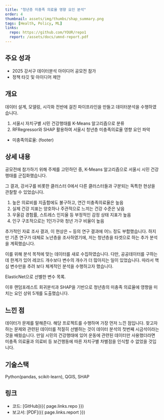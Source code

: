```yaml
---
title: "청년층 미충족 의료율 영향 요인 분석"
order: 4
thumbnail: assets/img/thumbs/shap_summary.png
tags: [Health, Policy, ML]
links:
  repo: https://github.com/YOUR/repo1
  report: /assets/docs/umnd-report.pdf
---
```


## 주요 성과
- 2025 강서구 데이터분석 아이디어 공모전 참가
- 정책 타깃 및 아이디어 제안


## 개요
데이터 설계, 모델링, 시각화 전반에 걸친 파이프라인을 만들고 데이터분석을 수행하였습니다.

1. 서울시 자치구별 시민 건강행태를 K-Means 알고리즘으로 분류
2. RFRegressor와 SHAP 활용하여 서울시 청년층 미충족의료율 영향 요인 파악
* 미충족의료율: (footer)


## 상세 내용
공모전에 참가하기 위해 주제를 고민하던 중, K-Means 알고리즘으로 서울시 시민 건강행태를 군집화했습니다.

그 결과, 강서구를 비롯한 클러스터 0에서 다른 클러스터들과 구분되는 독특한 현상을 관찰할 수 있었습니다.

1. 높은 의료비를 지출함에도 불구하고, 연간 미충족의료율은 높음
2. 실제 건강 지표는 양호하나 주관적으로 느끼는 건강 수준은 낮음
3. 우울감 경험률, 스트레스 인지율 등 부정적인 감정 상태 지표가 높음
4. 인구 구조적으로는 1인가구와 청년 가구 비율이 높음

추가적인 자료 조사 결과, 이 현상은 ~ 등의 연구 결과에 어느 정도 부합했습니다.
하지만 기존 연구가 대체로 노년층을 조사하였기에, 저는 청년층을 타겟으로 하는 추가 분석을 계획했습니다.

이를 위해 분석 목적에 맞는 데이터를 새로 수집하였습니다.
다만, 공공데이터를 구하는 데 한계가 있어 레코드 개수보다 변수의 개수가 더 많아지는 일이 있었습니다.
따라서 핵심 변수만을 추려 보다 체계적인 분석을 수행하고자 했습니다.

ElasticNet으로 선별한 변수 목록.

이후 랜덤포레스트 회귀분석과 SHAP을 기반으로 청년층의 미충족 의료율에 영향을 미치는 요인 상위 5개를 도출했습니다.


## 느낀 점
데이터가 문제를 말해준다. 해당 프로젝트를 수행하며 가장 먼저 느낀 점입니다.
찾고자 하는 문제와 관련된 데이터를 적절히 선별하는 것이 데이터 분석의 첫번째 시금석이라는 것을 배웠습니다.
만일 시민의 건강행태에 있어 운동에 관련된 데이터만 사용했더라면 미충족 의료율과 의료비 등 보건행동에 따른 자치구별 차별점을 인식할 수 없었을 것입니다.


## 기술스택
Python(pandas, scikit-learn), QGIS, SHAP


## 링크
- 코드: [GitHub]({{ page.links.repo }})
- 보고서: [PDF]({{ page.links.report }})
